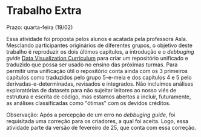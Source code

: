 # Trabalho Extra

Prazo: quarta-feira (19/02)

Essa atividade foi proposta pelos alunos e acatada pela professora Asla. Mesclando participantes originários de diferentes grupos, o objetivo deste trabalho é reproduzir os dois últimos capítulos, a introdução e o *debbuging guide* [Data Visualization Curriculum](https://idl.uw.edu/visualization-curriculum/intro.html) para criar um repositório unificado e traduzido que possa ser usado no ensino das próximas turmas. Para permitir uma unificação útil o repositório conta ainda com os 3 primeiros capítulos como traduzidos pelo grupo 5-e-meia e dos capítulos 4 e 5 pelo derivadas-e-determinadas, revisados e integrados. Não incluímos análises exploratórias de datasets para não sujeitar leitores ao nosso viés de estrutura e escrita de código, mas estamos abertos a incluir, futuramente, as análises classificadas como "ótimas" com os devidos créditos. 

Observação: Após a percepção de um erro no *debbuging guide*, foi requisitada uma correção para os criadores, a qual foi aceita. Logo, essa atividade parte da versão de fevereiro de 25, que conta com essa correção.
